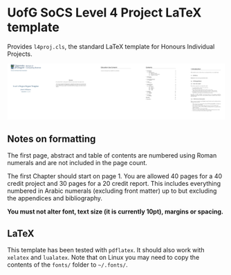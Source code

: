# UofG SoCS Level 4 Project LaTeX template

Provides `l4proj.cls`, the standard LaTeX template for Honours Individual Projects.

![Preview of the layout](images/l4proj.png)

## Notes on formatting

The first page, abstract and table of contents are numbered using Roman numerals and are not
included in the page count. 

The first Chapter should start on page 1. You are allowed 40 pages for a 40 credit project and 30 pages for a 
20 credit report. This includes everything numbered in Arabic numerals (excluding front matter) up
to but excluding the appendices and bibliography.

**You must not alter font, text size (it is currently 10pt), margins or spacing.**

## LaTeX
This template has been tested with `pdflatex`. It should also work with `xelatex` and `lualatex`. Note that on Linux you may need to copy the contents of the `fonts/` folder to `~/.fonts/`.

